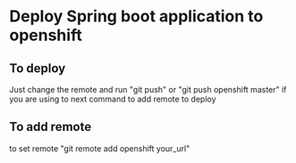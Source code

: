 # Deploy Spring boot application to openshift

## To deploy
Just change the remote and run "git push" or "git push openshift master" if you are using to next command to add remote to deploy
## To add remote
to set remote "git remote add openshift your_url"